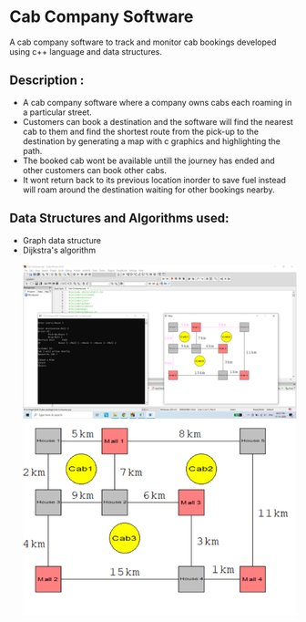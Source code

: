 # Cab Company Software
A cab company software to track and monitor cab bookings developed using c++ language and data structures.
## Description :
* A cab company software where a company owns cabs each roaming in a particular street.
* Customers can book a destination and the software will find the nearest cab to them and find the shortest route from the pick-up to the destination by generating a map with c graphics and highlighting the path.
* The booked cab wont be available untill the journey has ended and other customers can book other cabs.
* It wont return back to its previous location inorder to save fuel instead will roam around the destination waiting for other bookings nearby.
##  Data Structures and Algorithms used:
* Graph data structure
* Dijkstra's algorithm
<br><br>
![Cab Company](Cab_Company.png)
![Map](map.png)

